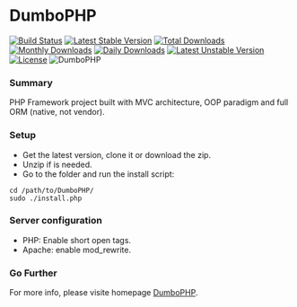 # DumboPHP #
[![Build Status](https://travis-ci.org/rantes/DumboPHP.svg?branch=master)](https://travis-ci.org/rantes/DumboPHP)
[![Latest Stable Version](https://poser.pugx.org/rantes/dumbophp/v/stable)](https://packagist.org/packages/rantes/dumbophp) [![Total Downloads](https://poser.pugx.org/rantes/dumbophp/downloads)](https://packagist.org/packages/rantes/dumbophp) [![Monthly Downloads](https://poser.pugx.org/rantes/d/monthly)](https://packagist.org/packages/phpunit/phpunit) [![Daily Downloads](https://poser.pugx.org/rantes/d/daily)](https://packagist.org/packages/phpunit/phpunit) [![Latest Unstable Version](https://poser.pugx.org/rantes/dumbophp/v/unstable)](https://packagist.org/packages/rantes/dumbophp) [![License](https://poser.pugx.org/rantes/dumbophp/license)](https://packagist.org/packages/rantes/dumbophp)
![DumboPHP](http://www.dumbophp.com//images/dumbo_logo.png "DumboPHP")
### Summary ###

PHP Framework project built with MVC architecture, OOP paradigm and full ORM (native, not vendor).

### Setup ###

* Get the latest version, clone it or download the zip.
* Unzip if is needed.
* Go to the folder and run the install script:

```
cd /path/to/DumboPHP/
sudo ./install.php
```

### Server configuration ###

* PHP: Enable short open tags.
* Apache: enable mod_rewrite.

### Go Further ###

For more info, please visite homepage [DumboPHP](http://www.dumbophp.com/).